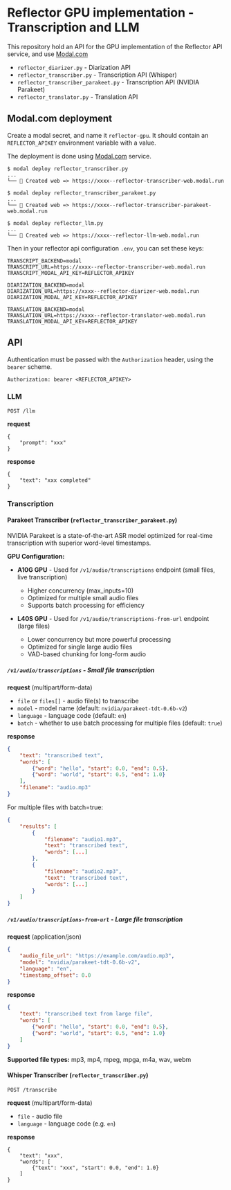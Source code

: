 # Reflector GPU implementation - Transcription and LLM

This repository hold an API for the GPU implementation of the Reflector API service,
and use [Modal.com](https://modal.com)

- `reflector_diarizer.py` - Diarization API
- `reflector_transcriber.py` - Transcription API (Whisper)
- `reflector_transcriber_parakeet.py` - Transcription API (NVIDIA Parakeet)
- `reflector_translator.py` - Translation API

## Modal.com deployment

Create a modal secret, and name it `reflector-gpu`.
It should contain an `REFLECTOR_APIKEY` environment variable with a value.

The deployment is done using [Modal.com](https://modal.com) service.

```
$ modal deploy reflector_transcriber.py
...
└── 🔨 Created web => https://xxxx--reflector-transcriber-web.modal.run

$ modal deploy reflector_transcriber_parakeet.py
...
└── 🔨 Created web => https://xxxx--reflector-transcriber-parakeet-web.modal.run

$ modal deploy reflector_llm.py
...
└── 🔨 Created web => https://xxxx--reflector-llm-web.modal.run
```

Then in your reflector api configuration `.env`, you can set these keys:

```
TRANSCRIPT_BACKEND=modal
TRANSCRIPT_URL=https://xxxx--reflector-transcriber-web.modal.run
TRANSCRIPT_MODAL_API_KEY=REFLECTOR_APIKEY

DIARIZATION_BACKEND=modal
DIARIZATION_URL=https://xxxx--reflector-diarizer-web.modal.run
DIARIZATION_MODAL_API_KEY=REFLECTOR_APIKEY

TRANSLATION_BACKEND=modal
TRANSLATION_URL=https://xxxx--reflector-translator-web.modal.run
TRANSLATION_MODAL_API_KEY=REFLECTOR_APIKEY
```

## API

Authentication must be passed with the `Authorization` header, using the `bearer` scheme.

```
Authorization: bearer <REFLECTOR_APIKEY>
```

### LLM

`POST /llm`

**request**
```
{
    "prompt": "xxx"
}
```

**response**
```
{
    "text": "xxx completed"
}
```

### Transcription

#### Parakeet Transcriber (`reflector_transcriber_parakeet.py`)

NVIDIA Parakeet is a state-of-the-art ASR model optimized for real-time transcription with superior word-level timestamps.

**GPU Configuration:**
- **A10G GPU** - Used for `/v1/audio/transcriptions` endpoint (small files, live transcription)
  - Higher concurrency (max_inputs=10)
  - Optimized for multiple small audio files
  - Supports batch processing for efficiency

- **L40S GPU** - Used for `/v1/audio/transcriptions-from-url` endpoint (large files)
  - Lower concurrency but more powerful processing
  - Optimized for single large audio files
  - VAD-based chunking for long-form audio

##### `/v1/audio/transcriptions` - Small file transcription

**request** (multipart/form-data)
- `file` or `files[]` - audio file(s) to transcribe
- `model` - model name (default: `nvidia/parakeet-tdt-0.6b-v2`)
- `language` - language code (default: `en`)
- `batch` - whether to use batch processing for multiple files (default: `true`)

**response**
```json
{
    "text": "transcribed text",
    "words": [
        {"word": "hello", "start": 0.0, "end": 0.5},
        {"word": "world", "start": 0.5, "end": 1.0}
    ],
    "filename": "audio.mp3"
}
```

For multiple files with batch=true:
```json
{
    "results": [
        {
            "filename": "audio1.mp3",
            "text": "transcribed text",
            "words": [...]
        },
        {
            "filename": "audio2.mp3",
            "text": "transcribed text",
            "words": [...]
        }
    ]
}
```

##### `/v1/audio/transcriptions-from-url` - Large file transcription

**request** (application/json)
```json
{
    "audio_file_url": "https://example.com/audio.mp3",
    "model": "nvidia/parakeet-tdt-0.6b-v2",
    "language": "en",
    "timestamp_offset": 0.0
}
```

**response**
```json
{
    "text": "transcribed text from large file",
    "words": [
        {"word": "hello", "start": 0.0, "end": 0.5},
        {"word": "world", "start": 0.5, "end": 1.0}
    ]
}
```

**Supported file types:** mp3, mp4, mpeg, mpga, m4a, wav, webm

#### Whisper Transcriber (`reflector_transcriber.py`)

`POST /transcribe`

**request** (multipart/form-data)

- `file` - audio file
- `language` - language code (e.g. `en`)

**response**
```
{
    "text": "xxx",
    "words": [
        {"text": "xxx", "start": 0.0, "end": 1.0}
    ]
}
```

